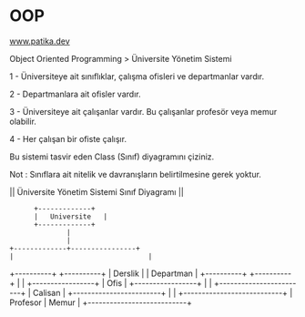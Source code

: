 # OOP

www.patika.dev

Object Oriented Programming > Üniversite Yönetim Sistemi

1 - Üniversiteye ait sınıflıklar, çalışma ofisleri ve departmanlar vardır.

2 - Departmanlara ait ofisler vardır.

3 - Üniversiteye ait çalışanlar vardır. Bu çalışanlar profesör veya memur olabilir.

4 - Her çalışan bir ofiste çalışır.

Bu sistemi tasvir eden Class (Sınıf) diyagramını çiziniz.

Not : Sınıflara ait nitelik ve davranışların belirtilmesine gerek yoktur.

|| Üniversite Yönetim Sistemi Sınıf Diyagramı ||



          +-------------+
          |   Universite   |
          +-------------+
                  |
                  |
    +-------------+----------------+
    |                                 |
+----------+                    +----------+
| Derslik  |                    | Departman |
+----------+                    +----------+
                                   |
                                   |
                         +-----------------+
                         |     Ofis        |
                         +-----------------+
                                   |
                                   |
                  +------------------------+
                  |         Calisan        |
                  +------------------------+
                                   |
                                   |
                 +---------------------------+
                 |     Profesor     |     Memur   |
                 +---------------------------+
